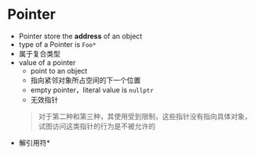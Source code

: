 # Pointer

- Pointer store the **address** of an object
- type of a Pointer is `Foo*`
- 属于复合类型
- value of a pointer
  - point to an object
  - 指向紧邻对象所占空间的下一个位置
  - empty pointer，literal value is `nullptr`
  - 无效指针
  > 对于第二种和第三种，其使用受到限制，这些指针没有指向具体对象，试图访问这类指针的行为是不被允许的
- 解引用符*